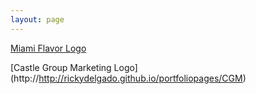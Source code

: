 ```yaml
---
layout: page
---
```


[Miami Flavor Logo](http://rickydelgado.github.io/portfoliopages/miami-flavor)

[Castle Group Marketing Logo] (http://http://rickydelgado.github.io/portfoliopages/CGM)

